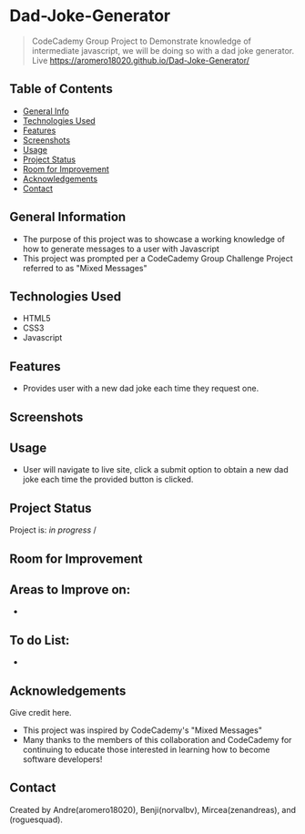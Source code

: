 # Dad-Joke-Generator
> CodeCademy Group Project to Demonstrate knowledge of intermediate javascript, we will be doing so with a dad joke generator. 
> Live https://aromero18020.github.io/Dad-Joke-Generator/

## Table of Contents
* [General Info](#general-information)
* [Technologies Used](#technologies-used)
* [Features](#features)
* [Screenshots](#screenshots)
* [Usage](#usage)
* [Project Status](#project-status)
* [Room for Improvement](#room-for-improvement)
* [Acknowledgements](#acknowledgements)
* [Contact](#contact)


## General Information
- The purpose of this project was to showcase a working knowledge of how to generate messages to a user with Javascript
- This project was prompted per a CodeCademy Group Challenge Project referred to as "Mixed Messages"



## Technologies Used
- HTML5
- CSS3
- Javascript


## Features
- Provides user with a new dad joke each time they request one. 



## Screenshots
<!-- screenshots to come -->


## Usage
- User will navigate to live site, click a submit option to obtain a new dad joke each time the provided button is clicked.


## Project Status
Project is: _in progress_ /


## Room for Improvement
<!-- This project is a first collaboration project, we forsee there will be numerous area's of improvement and will expand on these areas more as we continue to learn -->

Areas to Improve on:
-
-

To do List:
-
-

## Acknowledgements
Give credit here.
- This project was inspired by CodeCademy's "Mixed Messages"
- Many thanks to the members of this collaboration and CodeCademy for continuing to educate those interested in learning how to become software developers!


## Contact
Created by Andre(aromero18020), Benji(norvalbv), Mircea(zenandreas), and (roguesquad).

